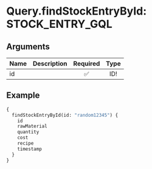 # Query.findStockEntryById: STOCK_ENTRY_GQL
                 
## Arguments
| Name | Description | Required | Type |
| :--- | :---------- | :------: | :--: |
| id |  | ✅ | ID! |
            
## Example
```graphql
{
  findStockEntryById(id: "random12345") {
    id
    rawMaterial
    quantity
    cost
    recipe
    timestamp
  }
}

```
